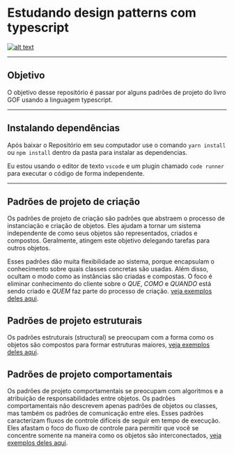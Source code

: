 # Estudando design patterns com typescript

[![alt text](https://blog.rocketseat.com.br/content/images/size/w2000/2019/03/5_ferramentas_em_alta_para_desenvolvedores_React.png "Link para o site de onde a arte saiu :)")](https://blog.rocketseat.com.br/5-ferramentas-em-alta-react/)

---

## Objetivo

O objetivo desse repositório é passar por alguns padrões de projeto do livro GOF usando a linguagem typescript.

---

## Instalando dependências

Após baixar o Repositório em seu computador use o comando `yarn install` ou `npm install` dentro da pasta para instalar as dependencias.

Eu estou usando o editor de texto `vscode` e um plugin chamado `code runner` para executar o código de forma independente.

---

## Padrões de projeto de criação

Os padrões de projeto de criação são padrões que abstraem o processo de instanciação e criação de objetos. Eles ajudam a tornar um sistema independente de como seus objetos são representados, criados e compostos. Geralmente, atingem este objetivo delegando tarefas para outros objetos.

Esses padrões dão muita flexibilidade ao sistema, porque encapsulam o conhecimento sobre quais classes concretas são usadas. Além disso, ocultam o modo como as instâncias são criadas e compostas. O foco é eliminar conhecimento do cliente sobre o _QUE_, _COMO_ e _QUANDO_ está sendo criado e _QUEM_ faz parte do processo de criação. [veja exemplos deles aqui](./creational).

## Padrões de projeto estruturais

Os padrões estruturais (structural) se preocupam com a forma como os objetos são compostos para formar estruturas maiores, [veja exemplos deles aqui](./structural).

## Padrões de projeto comportamentais

Os padrões de projeto comportamentais se preocupam com algoritmos e a atribuição de responsabilidades entre objetos. Os padrões comportamentais não descrevem apenas padrões de objetos ou classes, mas também os padrões de comunicação entre eles. Esses padrões caracterizam fluxos de controle difíceis de seguir em tempo de execução. Eles afastam o foco do fluxo de controle para permitir que você se concentre somente na maneira como os objetos são interconectados, [veja exemplos deles aqui](./behavioural).
